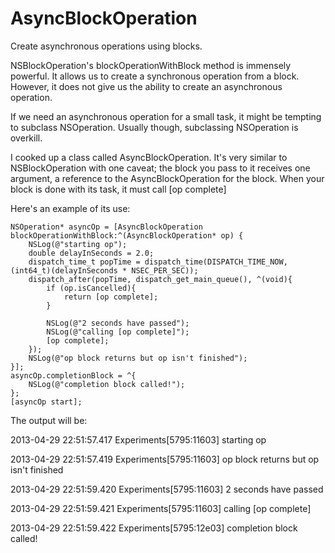 AsyncBlockOperation
===================

Create asynchronous operations using blocks.


NSBlockOperation's blockOperationWithBlock method is immensely powerful. It allows us to create a synchronous operation from a block. However, it does not give us the ability to create an asynchronous operation.

If we need an asynchronous operation for a small task, it might be tempting to subclass NSOperation. Usually though, subclassing NSOperation is overkill.

I cooked up a class called AsyncBlockOperation. It's very similar to NSBlockOperation with one caveat; the block you pass to it receives one argument, a reference to the AsyncBlockOperation for the block. When your block is done with its task, it must call [op complete]

Here's an example of its use:


    NSOperation* asyncOp = [AsyncBlockOperation blockOperationWithBlock:^(AsyncBlockOperation* op) {
        NSLog(@"starting op");
        double delayInSeconds = 2.0;
        dispatch_time_t popTime = dispatch_time(DISPATCH_TIME_NOW, (int64_t)(delayInSeconds * NSEC_PER_SEC));
        dispatch_after(popTime, dispatch_get_main_queue(), ^(void){
            if (op.isCancelled){
                return [op complete];
            }
            
            NSLog(@"2 seconds have passed");
            NSLog(@"calling [op complete]");
            [op complete];
        });
        NSLog(@"op block returns but op isn't finished");
    }];
    asyncOp.completionBlock = ^{
        NSLog(@"completion block called!");
    };
    [asyncOp start];

The output will be:


2013-04-29 22:51:57.417 Experiments[5795:11603] starting op


2013-04-29 22:51:57.419 Experiments[5795:11603] op block returns but op isn't finished


2013-04-29 22:51:59.420 Experiments[5795:11603] 2 seconds have passed


2013-04-29 22:51:59.421 Experiments[5795:11603] calling [op complete]


2013-04-29 22:51:59.422 Experiments[5795:12e03] completion block called!
